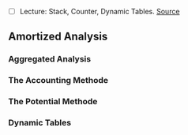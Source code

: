- [ ] Lecture: Stack, Counter, Dynamic Tables. [Source](https://imada.sdu.dk/u/kslarsen/dm582/L06.php)

## Amortized Analysis

### Aggregated Analysis

### The Accounting Methode

### The Potential Methode

### Dynamic Tables
